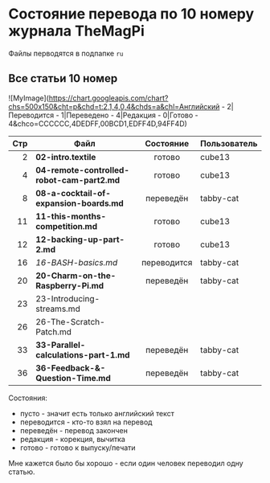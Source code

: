 Состояние перевода по 10 номеру журнала TheMagPi
================================================

Файлы перводятся в подпапке `ru`


Все статьи 10 номер
-------------------

![MyImage](https://chart.googleapis.com/chart?chs=500x150&cht=p&chd=t:2,1,4,0,4&chds=a&chl=Английский - 2|Переводится - 1|Переведено - 4|Редакция - 0|Готово - 4&chco=CCCCCC,4DEDFF,00BCD1,EDFF4D,94FF4D)

| Стр| Файл                                        | Состояние   | Пользователь |
|---:|---------------------------------------------|:-----------:|--------------|
|  2 | **02-intro.textile**                        | готово      | cube13       |
|  4 | **04-remote-controlled-robot-cam-part2.md** | готово      | cube13       |
|  8 | **08-a-cocktail-of-expansion-boards.md**    | переведён   | tabby-cat    |
| 11 | **11-this-months-competition.md**           | готово      | cube13       |
| 12 | **12-backing-up-part-2.md**                   | готово      | cube13       |
| 16 | *16-BASH-basics.md*                         | переводится | tabby-cat    |
| 20 | **20-Charm-on-the-Raspberry-Pi.md**         | переведён   | tabby-cat    |
| 23 | 23-Introducing-streams.md                   |             |              |
| 26 | 26-The-Scratch-Patch.md                     |             |              |
| 33 | **33-Parallel-calculations-part-1.md**      | переведён   | tabby-cat    |
| 36 | **36-Feedback-&-Question-Time.md**          | переведён   | tabby-cat    |


Состояния:

* пусто       - значит есть только английский текст
* переводится - кто-то взял на перевод
* переведён   - перевод закончен
* редакция    - корекция, вычитка
* готово      - готово к выпуску/печати


Мне кажется было бы хорошо - если один человек переводил одну статью.
